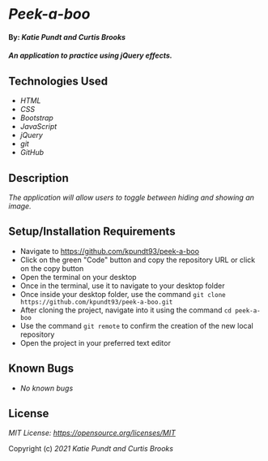 # _Peek-a-boo_

#### By: _**Katie Pundt and Curtis Brooks**_

#### _An application to practice using jQuery effects._

## Technologies Used
* _HTML_
* _CSS_
* _Bootstrap_
* _JavaScript_
* _jQuery_
* _git_
* _GitHub_

## Description
_The application will allow users to toggle between hiding and showing an image._

## Setup/Installation Requirements
* Navigate to https://github.com/kpundt93/peek-a-boo
* Click on the green "Code" button and copy the repository URL or click on the copy button
* Open the terminal on your desktop
* Once in the terminal, use it to navigate to your desktop folder
* Once inside your desktop folder, use the command `git clone https://github.com/kpundt93/peek-a-boo.git`
* After cloning the project, navigate into it using the command `cd peek-a-boo`
* Use the command `git remote` to confirm the creation of the new local repository
* Open the project in your preferred text editor

## Known Bugs
* _No known bugs_

## License
_MIT License: https://opensource.org/licenses/MIT_

Copyright (c) _2021_ _Katie Pundt and Curtis Brooks_
